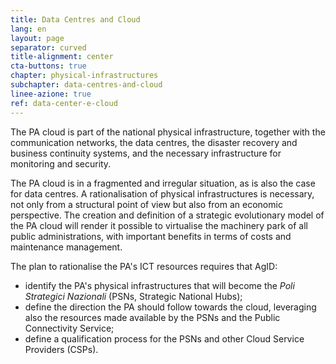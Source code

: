 ```yaml
---
title: Data Centres and Cloud
lang: en
layout: page
separator: curved
title-alignment: center
cta-buttons: true
chapter: physical-infrastructures
subchapter: data-centres-and-cloud
linee-azione: true
ref: data-center-e-cloud
---
```

The PA cloud is part of the national physical infrastructure, together with the communication networks, the data centres, the disaster recovery and business continuity systems, and the necessary infrastructure for monitoring and security.

The PA cloud is in a fragmented and irregular situation, as is also the case for data centres. A rationalisation of physical infrastructures is necessary, not only from a structural point of view but also from an economic perspective. The creation and definition of a strategic evolutionary model of the PA cloud will render it possible to virtualise the machinery park of all public administrations, with important benefits in terms of costs and maintenance management.

The plan to rationalise the PA&#39;s ICT resources requires that AgID: 

- identify the PA's physical infrastructures that will become the *Poli Strategici Nazionali* (PSNs, Strategic National Hubs); 
- define the direction the PA should follow towards the cloud, leveraging also the resources made available by the PSNs and the Public Connectivity Service; 
- define a qualification process for the PSNs and other Cloud Service Providers (CSPs).
